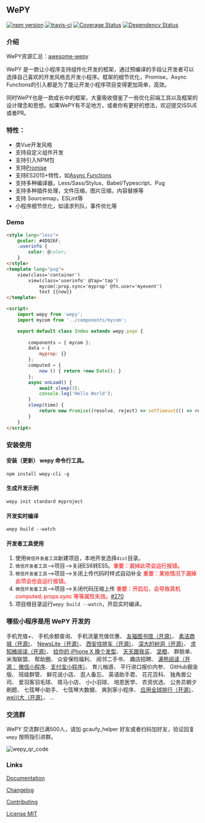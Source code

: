 ## WePY

[![npm version](https://badge.fury.io/js/wepy.svg)](https://badge.fury.io/js/wepy)
[![travis-ci](https://travis-ci.org/Tencent/wepy.svg?branch=master)](https://travis-ci.org/Tencent/wepy)
[![Coverage Status](https://coveralls.io/repos/github/Tencent/wepy/badge.svg?branch=master)](https://coveralls.io/github/Tencent/wepy?branch=master)
[![Dependency Status](https://david-dm.org/Tencent/wepy.svg)](https://david-dm.org/Tencent/wepy)

### 介绍

WePY资源汇总：[awesome-wepy](https://github.com/aben1188/awesome-wepy)

WePY 是一款让小程序支持组件化开发的框架，通过预编译的手段让开发者可以选择自己喜欢的开发风格去开发小程序。框架的细节优化，Promise，Async Functions的引入都是为了能让开发小程序项目变得更加简单，高效。

同时WePY也是一款成长中的框架，大量吸收借鉴了一些优化前端工具以及框架的设计理念和思想。如果WePY有不足地方，或者你有更好的想法，欢迎提交ISSUE或者PR。


### 特性：

* 类Vue开发风格
* 支持自定义组件开发
* 支持引入NPM包
* 支持[Promise](https://github.com/wepyjs/wepy/wiki/wepy%E9%A1%B9%E7%9B%AE%E4%B8%AD%E4%BD%BF%E7%94%A8Promise)
* 支持ES2015+特性，如[Async Functions](https://github.com/wepyjs/wepy/wiki/wepy%E9%A1%B9%E7%9B%AE%E4%B8%AD%E4%BD%BF%E7%94%A8async-await)
* 支持多种编译器，Less/Sass/Stylus、Babel/Typescript、Pug
* 支持多种插件处理，文件压缩，图片压缩，内容替换等
* 支持 Sourcemap，ESLint等
* 小程序细节优化，如请求列队，事件优化等


### Demo

```html
<style lang="less">
    @color: #4D926F;
    .userinfo {
        color: @color;
    }
</style>
<template lang="pug">
    view(class='container')
        view(class='userinfo' @tap='tap')
            mycom(:prop.sync='myprop' @fn.user='myevent')
            text {{now}}
</template>

<script>
    import wepy from 'wepy';
    import mycom from '../components/mycom';

    export default class Index extends wepy.page {
        
        components = { mycom };
        data = {
            myprop: {}
        };
        computed = {
            now () { return +new Date(); }
        };
        async onLoad() {
            await sleep(3);
            console.log('Hello World');
        }
        sleep(time) {
            return new Promise((resolve, reject) => setTimeout(() => resolve, time * 1000));
        }
    }
</script>
```



### 安装使用

#### 安装（更新） wepy 命令行工具。

```console
npm install wepy-cli -g
```

#### 生成开发示例

```console
wepy init standard myproject
```

#### 开发实时编译

```console
wepy build --watch
```

#### 开发者工具使用

1. 使用`微信开发者工具`新建项目，本地开发选择`dist`目录。
2. `微信开发者工具`-->项目-->关闭ES6转ES5。<font style="color:red">重要：漏掉此项会运行报错。</font>
3. `微信开发者工具`-->项目-->关闭上传代码时样式自动补全 <font style="color:red">重要：某些情况下漏掉此项会也会运行报错。</font>
4. `微信开发者工具`-->项目-->关闭代码压缩上传 <font style="color:red">重要：开启后，会导致真机computed, props.sync 等等属性失效。[#270](https://github.com/wepyjs/wepy/issues/270)</font>
5. 项目根目录运行`wepy build --watch`，开启实时编译。

### 哪些小程序是用 WePY 开发的

手机充值+、
手机余额查询、
手机流量充值优惠、
[友福图书馆](https://library.ufutx.com)[（开源）](https://github.com/glore/library)、
[素洁商城](https://github.com/dyq086/wxYuHanStore)[（开源）](https://github.com/dyq086/wxYuHanStore)、
[NewsLite](https://github.com/yshkk/shanbay-mina)[（开源）](https://github.com/yshkk/shanbay-mina)、
[西安找拼车](https://github.com/chenqingspring)[（开源）](https://github.com/chenqingspring)、
[深大的树洞](https://github.com/jas0ncn/szushudong)[（开源）](https://github.com/jas0ncn/szushudong)、
[求知微阅读](https://github.com/KingJeason/wepy-books)[（开源）](https://github.com/KingJeason/wepy-books)、
[给你的 iPhone X 换个发型](https://bangs.baran.wang/)、
[天天跟我买](http://www.xiaohongchun.com.cn/index)、
[坚橙](https://zhanart.com/wepy.html)、
群脱单、
米淘联盟、
帮助圈、
众安保险福利、
阅邻二手书、
趣店招聘、
[满熊阅读（开源：](https://github.com/Thunf/wepy-demo-bookmall) [微信小程序](https://github.com/Thunf/wepy-demo-bookmall)、[支付宝小程序）](https://github.com/Thunf/wepy-demo-bookmall/tree/alipay)、
育儿柚道、
平行进口报价内参、
GitHub掘金版、
班级群管、
鲜花说小店、
逛人备忘、
英语助手君、
花花百科、
独角兽公司、
爱羽客羽毛球、
斑马小店、
小小羽球、
培恩医学、
农资优选、
公务员朝夕刷题、
七弦琴小助手、
七弦琴大数据、
爽到家小程序、
[应用全球排行](https://github.com/szpnygo/wepy_ios_top)[（开源）](https://github.com/szpnygo/wepy_ios_top)、
[we川大](https://github.com/mohuishou/scuplus-wechat)[（开源）](https://github.com/mohuishou/scuplus-wechat)、
...

### 交流群
 
 WePY 交流群已满500人，请加 gcaufy_helper 好友或者扫码加好友，验证回复 `wepy` 按照指引进群。

 ![wepy_qr_code](https://user-images.githubusercontent.com/2182004/32309877-8bded674-bfc9-11e7-9daa-9ba4012690fb.png)


### Links

[Documentation](https://tencent.github.io/wepy/)

[Changelog](https://tencent.github.io/wepy/document.html#/changelog)

[Contributing](https://github.com/tencent/wepy/blob/master/CONTRIBUTING.md)

[License MIT](https://github.com/tencent/wepy/blob/master/LICENSE)

